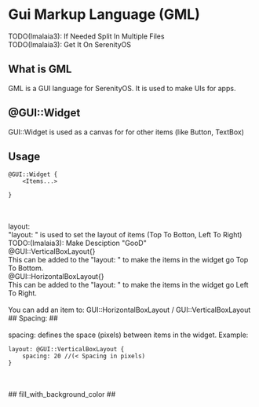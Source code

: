 # Gui Markup Language (GML) #

TODO(Imalaia3): If Needed Split In Multiple Files
<br>
TODO(Imalaia3): Get It On SerenityOS 


## What is GML ##
GML is a GUI language for SerenityOS. It is used to make UIs for apps.




## @GUI::Widget ##
GUI::Widget is used as a canvas for for other items (like Button, TextBox)
<br>
## Usage ##
    @GUI::Widget {
        <Items...>
    
    }

<br>
<br>
layout:
<br>
"layout: " is used to set the layout of items (Top To Botton, Left To Right)
<br>
TODO:(Imalaia3): Make Desciption "GooD"
<br>
@GUI::VerticalBoxLayout{}
<br>
This can be added to the "layout: " to make the items in the widget go Top To Bottom.
<br>
@GUI::HorizontalBoxLayout{}
<br>
This can be added to the "layout: " to make the items in the widget go Left To Right.
<br>
<br>
You can add an item to: GUI::HorizontalBoxLayout / GUI::VerticalBoxLayout
<br>
## Spacing: ##
<br>
<br>
spacing: <number> defines the space (pixels) between items in the widget. Example:
    
    layout: @GUI::VerticalBoxLayout {
        spacing: 20 //(< Spacing in pixels)
    }

<br>
<br>
    ## fill_with_background_color ##
